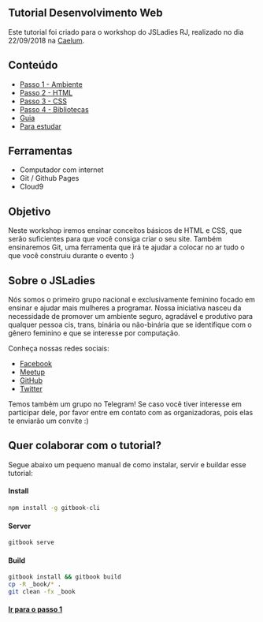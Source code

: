 ## Tutorial Desenvolvimento Web


Este tutorial foi criado para o workshop do JSLadies RJ, realizado no dia 22/09/2018 na [Caelum](https://www.caelum.com.br).

## Conteúdo
- [Passo 1 - Ambiente](chapter/chapter1.md)
- [Passo 2 - HTML](chapter/chapter2.md)
- [Passo 3 - CSS](chapter/chapter3.md)
- [Passo 4 - Bibliotecas](chapter/chapter4.md)
- [Guia](chapter/guide.md)
- [Para estudar](chapter/final.md)

## Ferramentas
- Computador com internet
- Git / Github Pages
- Cloud9

## Objetivo
Neste workshop iremos ensinar conceitos básicos de HTML e CSS, que serão suficientes para que você consiga criar o seu site. Também ensinaremos Git, uma ferramenta que irá te ajudar a colocar no ar tudo o que você construiu durante o evento :)

## Sobre o JSLadies
Nós somos o primeiro grupo nacional e exclusivamente feminino focado em ensinar e ajudar mais mulheres a programar.
Nossa iniciativa nasceu da necessidade de promover um ambiente seguro, agradável e produtivo para qualquer pessoa cis, trans, binária ou não-binária que se identifique com o gênero feminino e que se interesse por computação.

Conheça nossas redes sociais:

- [Facebook](https://facebook.com/jsladiesbr/)
- [Meetup](https://www.meetup.com/JsLadies-BR/)
- [GitHub](http://github.com/jsladiesbr)
- [Twitter](https://twitter.com/jsladiesrj)

Temos também um grupo no Telegram! Se caso você tiver interesse em participar dele, por favor entre em contato com as organizadoras, pois elas te enviarão um convite :)

## Quer colaborar com o tutorial?
Segue abaixo um pequeno manual de como instalar, servir e buildar esse tutorial:

#### Install
```bash
npm install -g gitbook-cli
```

#### Server
```bash
gitbook serve
```

#### Build
```bash
gitbook install && gitbook build
cp -R _book/* .
git clean -fx _book
```

#### [Ir para o passo 1](chapter/chapter1.md)
